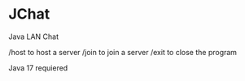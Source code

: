 # JChat
Java LAN Chat

/host to host a server
/join to join a server
/exit to close the program

Java 17 requiered